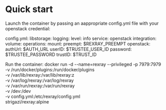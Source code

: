 # Quick start
Launch the container by passing an aappropriate config.yml file with your
openstack credential:

config.yml:
    libstorage:
      logging:
        level: info
      service: openstack
      integration:
        volume:
          operations:
            mount:
              preempt: $REXRAY_PREEMPT
    openstack:
      authUrl:  $AUTH_URL
      userID:   $TRUSTEE_USER_ID
      password: $TRUSTEE_PASSWORD
      trustID:  $TRUST_ID

Run the container:
    docker run -d --name=rexray --privileged -p 7979:7979 \
    -v /run/docker/plugins:/run/docker/plugins \
    -v /var/lib/rexray:/var/lib/rexray:z \
    -v /var/log/rexray:/var/log/rexray \
    -v /var/run/rexray:/var/run/rexray \
    -v /dev:/dev \
    -v config.yml:/etc/rexray/config.yml \
    strigazi/rexray:alpine

